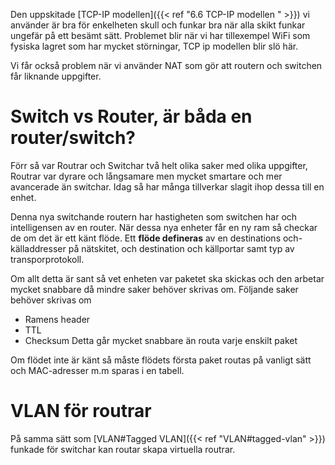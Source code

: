 Den uppskitade [TCP-IP modellen]({{< ref "6.6 TCP-IP modellen " >}}) vi använder är bra för enkelheten skull och funkar bra när alla skikt funkar ungefär på ett besämt sätt. Problemet blir när vi har tillexempel WiFi som fysiska lagret som har mycket störningar, TCP ip modellen blir slö här. 

Vi får också problem när vi använder NAT som gör att routern och switchen får liknande uppgifter.

# Switch vs Router, är båda en router/switch?
Förr så var Routrar och Switchar två helt olika saker med olika uppgifter, Routrar var dyrare och långsamare men mycket smartare och mer avancerade än switchar. Idag så har många tillverkar slagit ihop dessa till en enhet.

Denna nya switchande routern har hastigheten som switchen har och intelligensen av en router. När dessa nya enheter får en ny ram så checkar de om det är ett känt flöde. Ett **flöde defineras** av en destinations och-källaddresser på nätskitet, och destination och källportar samt typ av transporprotokoll. 

Om allt detta är sant så vet enheten var paketet ska skickas och den arbetar mycket snabbare då mindre saker behöver skrivas om. Följande saker behöver skrivas om
- Ramens header
- TTL 
- Checksum
Detta går mycket snabbare än routa varje enskilt paket

Om flödet inte är känt så måste flödets första paket routas på vanligt sätt och MAC-adresser m.m sparas i en tabell. 

# VLAN för routrar
På samma sätt som [VLAN#Tagged VLAN]({{< ref "VLAN#tagged-vlan" >}}) funkade för switchar kan routar skapa virtuella routrar.
